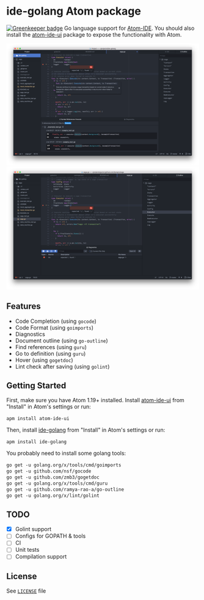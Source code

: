 # ide-golang Atom package

[![Greenkeeper badge](https://badges.greenkeeper.io/bongnv/atom-ide-golang.svg)](https://greenkeeper.io/)
Go language support for [Atom-IDE](https://github.com/facebook-atom/atom-ide-ui). You should also install the [atom-ide-ui](https://atom.io/packages/atom-ide-ui) package to expose the functionality with Atom.

![ide-golang features](docs/images/ide-golang.png)
![Diagnostics with ide-golang](docs/images/diagnostics.png)

## Features
- Code Completion (using `gocode`)
- Code Format (using `goimports`)
- Diagnostics
- Document outline (using `go-outline`)
- Find references (using `guru`)
- Go to definition (using `guru`)
- Hover (using `gogetdoc`)
- Lint check after saving (using `golint`)

## Getting Started
First, make sure you have Atom 1.19+ installed. Install [atom-ide-ui](https://atom.io/packages/atom-ide-ui) from "Install" in Atom's settings or run:

```shell
apm install atom-ide-ui
```
Then, install [ide-golang](https://github.com/bongnv/atom-ide-golang) from "Install" in Atom's settings or run:

```shell
apm install ide-golang
```
You probably need to install some golang tools:
```shell
go get -u golang.org/x/tools/cmd/goimports
go get -u github.com/nsf/gocode
go get -u github.com/zmb3/gogetdoc
go get -u golang.org/x/tools/cmd/guru
go get -u github.com/ramya-rao-a/go-outline
go get -u golang.org/x/lint/golint
```

## TODO
- [x] Golint support
- [ ] Configs for GOPATH & tools
- [ ] CI
- [ ] Unit tests
- [ ] Compilation support

## License
See [`LICENSE`](LICENSE) file
